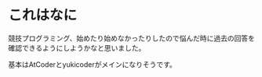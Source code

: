 # これはなに

競技プログラミング、始めたり始めなかったりしたので悩んだ時に過去の回答を確認できるようにしようかなと思いました。

基本はAtCoderとyukicoderがメインになりそうです。
